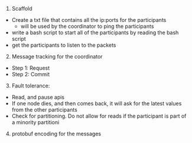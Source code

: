 1. Scaffold
  - Create a txt file that contains all the ip:ports for the participants
    - will be used by the coordinator to ping the participants
  - write a bash script to start all of the participants by reading the bash script
  - get the participants to listen to the packets

2. Message tracking for the coordinator
  - Step 1: Request
  - Step 2: Commit

3. Fault tolerance:
  - Read, and pause apis
  - If one node dies, and then comes back, it will ask for the latest values from the other participants
  - Check for partitioning. Do not allow for reads if the participant is part of a minority partitioni

4. protobuf encoding for the messages